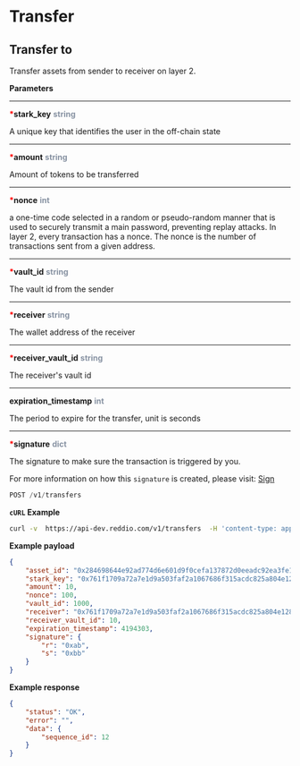 # Transfer

## Transfer to

Transfer assets from sender to receiver on layer 2.

**Parameters**

---

<strong style='color:red'>*</strong>**stark_key** <strong style='color:#8792a2'>string</strong>

A unique key that identifies the user in the off-chain state

---

<strong style='color:red'>*</strong>**amount** <strong style='color:#8792a2'>string</strong>

Amount of tokens to be transferred

---

<strong style='color:red'>*</strong>**nonce** <strong style='color:#8792a2'>int</strong>

a one-time code selected in a random or pseudo-random manner that is used to securely transmit a main password, preventing replay attacks. In layer 2, every transaction has a nonce. The nonce is the number of transactions sent from a given address.

---

<strong style='color:red'>*</strong>**vault_id** <strong style='color:#8792a2'>string</strong>

The vault id from the sender

---

<strong style='color:red'>*</strong>**receiver** <strong style='color:#8792a2'>string</strong>

The wallet address of the receiver

---

<strong style='color:red'>*</strong>**receiver_vault_id** <strong style='color:#8792a2'>string</strong>

The receiver's vault id

---

**expiration_timestamp** <strong style='color:#8792a2'>int</strong>

The period to expire for the transfer, unit is seconds

---

<strong style='color:red'>*</strong>**signature** <strong style='color:#8792a2'>dict</strong>

The signature to make sure the transaction is triggered by you.

For more information on how this `signature` is created, please visit: [Sign](sign)

```jsx
POST /v1/transfers
```

**`cURL` Example**
```sh
curl -v  https://api-dev.reddio.com/v1/transfers  -H 'content-type: application/json'  -d '{ "asset_id":"0x284698644e92ad774d6e601d9f0cefa137872d0eeadc92ea3fe1fb973d32594", "stark_key":"0x761f1709a72a7e1d9a503faf2a1067686f315acdc825a804e1281fbd39accda", "amount":10, "nonce":100, "vault_id":1000, "receiver": "0x761f1709a72a7e1d9a503faf2a1067686f315acdc825a804e1281fbd39accda", "receiver_vault_id":10,"expiration_timestamp":4194303, "signature":{"r":"0xab","s":"0xbb"}}'
```

**Example payload**
```json
{
	"asset_id": "0x284698644e92ad774d6e601d9f0cefa137872d0eeadc92ea3fe1fb973d32594",
	"stark_key": "0x761f1709a72a7e1d9a503faf2a1067686f315acdc825a804e1281fbd39accda",
	"amount": 10,
	"nonce": 100,
	"vault_id": 1000,
	"receiver": "0x761f1709a72a7e1d9a503faf2a1067686f315acdc825a804e1281fbd39accda",
	"receiver_vault_id": 10,
	"expiration_timestamp": 4194303,
	"signature": {
		"r": "0xab",
		"s": "0xbb"
	}
}
```

**Example response**
```json
{
	"status": "OK",
	"error": "",
	"data": {
		"sequence_id": 12
	}
}
```